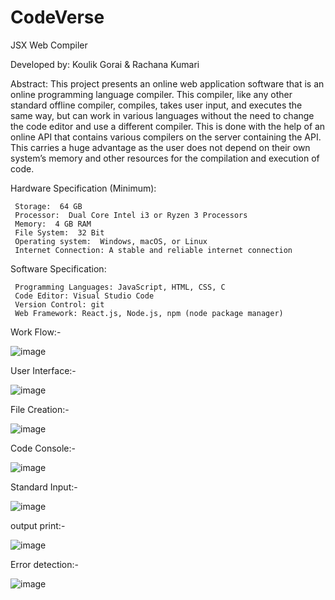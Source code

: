 # CodeVerse
 JSX Web Compiler
 
 Developed by:
 Koulik Gorai & Rachana Kumari
 
Abstract:
This project presents an online web application software that is an online programming language compiler. This compiler, like any other standard offline compiler, compiles, takes user input, and executes the same way, but can work in various languages without the need to change the code editor and use a different compiler. This is done with the help of an online API that contains various compilers on the server containing the API. This carries a huge advantage as the user does not depend on their own system’s memory and other resources for the compilation and execution of code. 

Hardware Specification (Minimum):

	 Storage:  64 GB
	 Processor:  Dual Core Intel i3 or Ryzen 3 Processors
	 Memory:  4 GB RAM
	 File System:  32 Bit
     Operating system:  Windows, macOS, or Linux
     Internet Connection: A stable and reliable internet connection

Software Specification:

     Programming Languages:	JavaScript, HTML, CSS, C
     Code Editor: Visual Studio Code
     Version Control: git
     Web Framework:	React.js, Node.js, npm (node package manager) 

Work Flow:-

![image](https://github.com/Koulikinesis/CodeVerse/assets/91749520/f174cd43-1908-484d-9f38-3ddfd5ee948c)

User Interface:-

![image](https://github.com/Koulikinesis/CodeVerse/assets/91749520/1a506306-6ccd-44a5-a939-d17b4a30673c)

File Creation:-

![image](https://github.com/Koulikinesis/CodeVerse/assets/91749520/359a3c26-d1e7-4f6c-b9d3-0cbc5b7875d8)

Code Console:-

![image](https://github.com/Koulikinesis/CodeVerse/assets/91749520/236ef2d5-c535-40ca-bcad-ef07fb70541c)

Standard Input:-

![image](https://github.com/Koulikinesis/CodeVerse/assets/91749520/8017e25a-acc8-466f-8839-ecb53d6881f5)

output print:-

![image](https://github.com/Koulikinesis/CodeVerse/assets/91749520/7dfcb3a6-3c0a-4b20-8897-1cce70876e74)

Error detection:-

![image](https://github.com/Koulikinesis/CodeVerse/assets/91749520/74d6220a-62cc-462c-9d0f-bfb3ace1e3d4)




